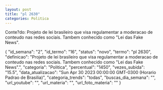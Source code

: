 ```yaml
---
layout: post
title: "pl 2630"
categories: Politica
---
```

Conte?do: Projeto de lei brasileiro que visa regulamentar a moderacao de conteudo nas redes sociais. Tambem conhecido como "Lei das Fake News".

{
  "id_semana": "2",
  "id_termo": "16",
  "status": "novo",
  "termo": "pl 2630",
  "definicao": "Projeto de lei brasileiro que visa regulamentar a moderacao de conteudo nas redes sociais. Tambem conhecido como \"Lei das Fake News\".",
  "categoria": "Politica",
  "percentual": "1450",
  "vezes_subida": "15.5",
  "data_atualizacao": "Sun Apr 30 2023 00:00:00 GMT-0300 (Horario Padrao de Brasilia)",
  "categoria_trends": "todas",
  "buscas_dia_semana": "",
  "url_youtube": "",
  "url_materia": "",
  "url_foto_materia": ""
}